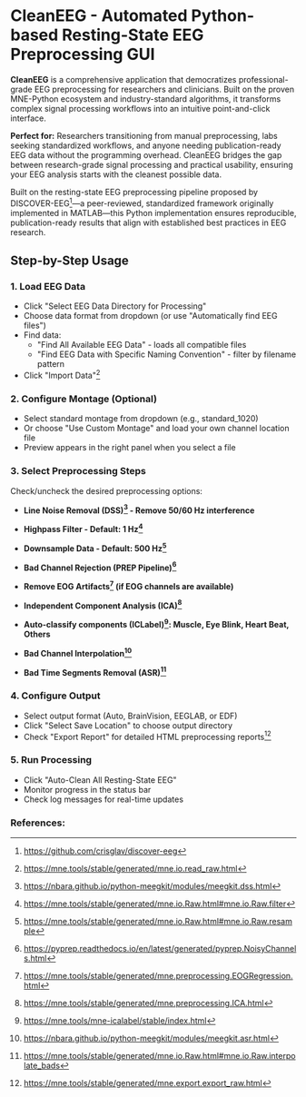 # CleanEEG - Automated Python-based Resting-State EEG Preprocessing GUI
**CleanEEG** is a comprehensive application that democratizes professional-grade EEG preprocessing for researchers and clinicians. Built on the proven MNE-Python ecosystem and industry-standard algorithms, it transforms complex signal processing workflows into an intuitive point-and-click interface.

**Perfect for:** Researchers transitioning from manual preprocessing, labs seeking standardized workflows, and anyone needing publication-ready EEG data without the programming overhead. CleanEEG bridges the gap between research-grade signal processing and practical usability, ensuring your EEG analysis starts with the cleanest possible data.

Built on the resting-state EEG preprocessing pipeline proposed by DISCOVER-EEG[^1]—a peer-reviewed, standardized framework originally implemented in MATLAB—this Python implementation ensures reproducible, publication-ready results that align with established best practices in EEG research.

## Step-by-Step Usage

### 1. Load EEG Data
- Click "Select EEG Data Directory for Processing"
- Choose data format from dropdown (or use "Automatically find EEG files")
- Find data:
  - "Find All Available EEG Data" - loads all compatible files
  - "Find EEG Data with Specific Naming Convention" - filter by filename pattern
- Click "Import Data"[^2]

### 2. Configure Montage (Optional)
- Select standard montage from dropdown (e.g., standard_1020)
- Or choose "Use Custom Montage" and load your own channel location file
- Preview appears in the right panel when you select a file

### 3. Select Preprocessing Steps
Check/uncheck the desired preprocessing options:

- **Line Noise Removal (DSS)[^3] - Remove 50/60 Hz interference**

- **Highpass Filter - Default: 1 Hz[^4]**

- **Downsample Data - Default: 500 Hz[^5]**

- **Bad Channel Rejection (PREP Pipeline)[^6]**

- **Remove EOG Artifacts[^7] (if EOG channels are available)**

- **Independent Component Analysis (ICA)[^8]**

- **Auto-classify components (ICLabel)[^9]: Muscle, Eye Blink, Heart Beat, Others**

- **Bad Channel Interpolation[^10]**

- **Bad Time Segments Removal (ASR)[^11]**

### 4. Configure Output
- Select output format (Auto, BrainVision, EEGLAB, or EDF)
- Click "Select Save Location" to choose output directory
- Check "Export Report" for detailed HTML preprocessing reports[^12]

### 5. Run Processing
- Click "Auto-Clean All Resting-State EEG"
- Monitor progress in the status bar
- Check log messages for real-time updates

### References:

[^1]: https://github.com/crisglav/discover-eeg

[^2]: https://mne.tools/stable/generated/mne.io.read_raw.html

[^3]: https://nbara.github.io/python-meegkit/modules/meegkit.dss.html

[^4]: https://mne.tools/stable/generated/mne.io.Raw.html#mne.io.Raw.filter

[^5]: https://mne.tools/stable/generated/mne.io.Raw.html#mne.io.Raw.resample

[^6]: https://pyprep.readthedocs.io/en/latest/generated/pyprep.NoisyChannels.html

[^7]: https://mne.tools/stable/generated/mne.preprocessing.EOGRegression.html

[^8]: https://mne.tools/stable/generated/mne.preprocessing.ICA.html

[^9]: https://mne.tools/mne-icalabel/stable/index.html

[^10]: https://nbara.github.io/python-meegkit/modules/meegkit.asr.html

[^11]: https://mne.tools/stable/generated/mne.io.Raw.html#mne.io.Raw.interpolate_bads

[^12]: https://mne.tools/stable/generated/mne.export.export_raw.html
